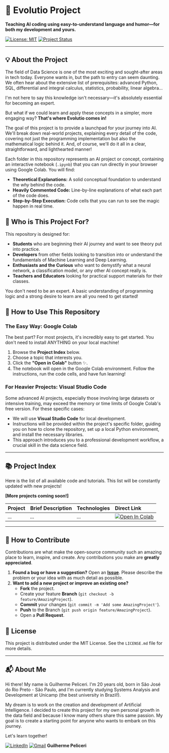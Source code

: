 # 🤖 Evolutio Project

**Teaching AI coding using easy-to-understand language and humor—for both my development and yours.**

[![License: MIT](https://img.shields.io/badge/License-MIT-yellow.svg)](https://opensource.org/licenses/MIT)
[![Project Status](https://img.shields.io/badge/status-in%20development-green)](https://github.com/guipeliceri/Evolutio-Project)


---

## 💡 About the Project

The field of Data Science is one of the most exciting and sought-after areas in tech today. Everyone wants in, but the path to entry can seem daunting. We often hear about the extensive list of prerequisites: advanced Python, SQL, differential and integral calculus, statistics, probability, linear algebra...

I'm not here to say this knowledge isn't necessary—it's absolutely essential for becoming an expert.

But what if we could learn and apply these concepts in a simpler, more engaging way? **That's where Evolutio comes in!**

The goal of this project is to provide a launchpad for your journey into AI. We'll break down real-world projects, explaining every detail of the code, covering not just the programming implementation but also the mathematical logic behind it. And, of course, we'll do it all in a clear, straightforward, and lighthearted manner!

Each folder in this repository represents an AI project or concept, containing an interactive notebook (`.ipynb`) that you can run directly in your browser using Google Colab. You will find:

* **Theoretical Explanations:** A solid conceptual foundation to understand the *why* behind the code.
* **Heavily Commented Code:** Line-by-line explanations of what each part of the code does.
* **Step-by-Step Execution:** Code cells that you can run to see the magic happen in real time.

## 🎯 Who is This Project For?

This repository is designed for:

* **Students** who are beginning their AI journey and want to see theory put into practice.
* **Developers** from other fields looking to transition into or understand the fundamentals of Machine Learning and Deep Learning.
* **Enthusiasts and the Curious** who want to demystify what a neural network, a classification model, or any other AI concept really is.
* **Teachers and Educators** looking for practical support materials for their classes.

You don't need to be an expert. A basic understanding of programming logic and a strong desire to learn are all you need to get started!

## 🚀 How to Use This Repository

### The Easy Way: Google Colab

The best part? For most projects, it's incredibly easy to get started. You don't need to install ANYTHING on your local machine!

1.  Browse the **Project Index** below.
2.  Choose a topic that interests you.
3.  Click the **"Open in Colab"** button ✨.
4.  The notebook will open in the Google Colab environment. Follow the instructions, run the code cells, and have fun learning!

### For Heavier Projects: Visual Studio Code

Some advanced AI projects, especially those involving large datasets or intensive training, may exceed the memory or time limits of Google Colab's free version. For these specific cases:

* We will use **Visual Studio Code** for local development.
* Instructions will be provided within the project's specific folder, guiding you on how to clone the repository, set up a local Python environment, and install the necessary libraries.
* This approach introduces you to a professional development workflow, a crucial skill in the data science field.

---

## 📚 Project Index

Here is the list of all available code and tutorials. This list will be constantly updated with new projects!

**[More projects coming soon!]**

| Project | Brief Description | Technologies | Direct Link |
| :--- | :--- | :--- | :--- |
| *...* | *...* | *...* | [![Open In Colab](https://colab.research.google.com/assets/colab-badge.svg)](https://colab.research.google.com/github/guipeliceri/Evolutio-Project/blob/main/path/to/your/notebook.ipynb) |


---

## 🤝 How to Contribute

Contributions are what make the open-source community such an amazing place to learn, inspire, and create. Any contributions you make are **greatly appreciated**.

1.  **Found a bug or have a suggestion?** Open an **[Issue](https://github.com/guipeliceri/Evolutio-Project/issues)**. Please describe the problem or your idea with as much detail as possible.
2.  **Want to add a new project or improve an existing one?**
    * **Fork** the project.
    * Create your feature **Branch** (`git checkout -b feature/AmazingProject`).
    * **Commit** your changes (`git commit -m 'Add some AmazingProject'`).
    * **Push** to the Branch (`git push origin feature/AmazingProject`).
    * Open a **Pull Request**.

## 📄 License

This project is distributed under the MIT License. See the `LICENSE.md` file for more details.

---

## 📬 About Me

Hi there! My name is Guilherme Peliceri. I'm 20 years old, born in São José do Rio Preto - São Paulo, and I'm currently studying Systems Analysis and Development at Unicamp (the best university in Brazil!).

My dream is to work on the creation and development of Artificial Intelligence. I decided to create this project for my own personal growth in the data field and because I know many others share this same passion. My goal is to create a starting point for anyone who wants to embark on this journey.

Let's learn together!

[![LinkedIn](https://img.shields.io/badge/LinkedIn-0077B5?style=for-the-badge&logo=linkedin&logoColor=white)](https://www.linkedin.com/in/guilherme-peliceri-faitarone?utm_source=share&utm_campaign=share_via&utm_content=profile&utm_medium=ios_app)
[![Gmail](https://img.shields.io/badge/Gmail-D14836?style=for-the-badge&logo=gmail&logoColor=white)](mailto:peliceriguilherme@gmail.com)
**Guilherme Peliceri**

